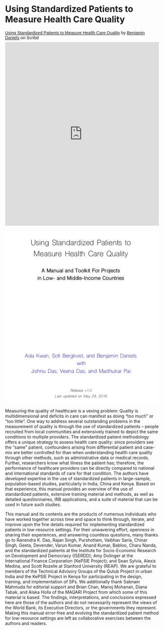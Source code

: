 # Using Standardized Patients to Measure Health Care Quality

<p  style=" margin: 12px auto 6px auto; font-family: Helvetica,Arial,Sans-serif; font-style: normal; font-variant: normal; font-weight: normal; font-size: 14px; line-height: normal; font-size-adjust: none; font-stretch: normal; -x-system-font: none; display: block;">   <a title="View Using Standardized Patients to Measure Health Care Quality on Scribd" href="https://www.scribd.com/document/383678196/Using-Standardized-Patients-to-Measure-Health-Care-Quality#from_embed"  style="text-decoration: underline;" >Using Standardized Patients to Measure Health Care Quality</a> by <a title="View Benjamin Daniels's profile on Scribd" href="https://www.scribd.com/user/54610394/Benjamin-Daniels#from_embed"  style="text-decoration: underline;" >Benjamin Daniels</a> on Scribd</p><iframe class="scribd_iframe_embed" title="Using Standardized Patients to Measure Health Care Quality" src="https://www.scribd.com/embeds/383678196/content?start_page=1&view_mode=scroll&access_key=key-G87oyARYtObYwfNvJhnh&show_recommendations=true" data-auto-height="false" data-aspect-ratio="0.75" scrolling="no" id="doc_37768" width="100%" height="600" frameborder="0"></iframe>

[![Using Standardized Patients to Measure Health Care Quality](https://github.com/qutubproject/using-standardized-patients/raw/master/Screenshot%202018-07-11%2017.35.50.png)](https://www.dropbox.com/s/dt34qirk21wz8ep/Using%20Standardized%20Patients%20to%20Measure%20Health%20Care%20Quality.pdf?raw=1)

Measuring the quality of healthcare is a vexing problem: Quality is multidimensional and deficits in care can manifest as doing “too much” or “too little”. One way to address several outstanding problems in the measurement of quality is through the use of standardized patients – people recruited from local communities and extensively trained to depict the same conditions to multiple providers. The standardized patient methodology offers a unique strategy to assess health care quality: since providers see the “same” patient, confounders arising from differential patient and case-mix are better controlled for than when understanding health care quality through other methods, such as administrative data or medical records. Further, researchers know what illness the patient has; therefore, the performance of healthcare providers can be directly compared to national and international standards of care for that condition. The authors have developed expertise in the use of standardized patients in large-sample, population-based studies, particularly in India, China and Kenya. Based on that experience, this manual provides an overview of the use of standardized patients, extensive training material and methods, as well as detailed questionnaires, IRB applications, and a suite of material that can be used in future such studies.

This manual and its contents are the products of numerous individuals who have worked together across time and space to think through, iterate, and improve upon the fine details required for implementing standardized patients in low-resource settings. For their unwavering effort, openness in sharing their experiences, and answering countless questions, many thanks go to Ranendra K. Das, Rajan Singh, Purshottam, Vaibhav Saria, Chinar Singh, Geeta, Devender, Varun Kumar, Anand Kumar, Babloo, Charu Nanda, and the standardized patients at the Institute for Socio-Economic Research on Development and Democracy (ISERDD); Amy Dolinger at the International Finance Corporation (KePSIE Project); and Sean Sylvia, Alexis Medina, and Scott Rozelle at Stanford University (REAP). We are grateful to members of the Technical Advisory Groups of the Qutub Project in urban India and the KePSIE Project in Kenya for participating in the design, training, and implementation of SPs. We additionally thank Sabnam Mahmuda for editorial support and Brian Chan, Manoj Mohanan, Diana Tabak, and Alaka Holla of the MAQARI Project from which some of this material is based. The findings, interpretations, and conclusions expressed here are those of the authors and do not necessarily represent the views of the World Bank, its Executive Directors, or the governments they represent.
Making this manual error-free and evolving the standardized patient method for low-resource settings are left as collaborative exercises between the authors and readers.

